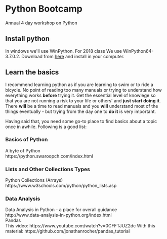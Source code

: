 # Python Bootcamp
Annual 4 day workshop on Python

## Install python
In windows we'll use WinPython. 
For 2018 class  We use WinPython64-3.7.0.2. Download from [here](https://sourceforge.net/projects/winpython/files/WinPython_3.7/3.7.0.2/WinPython64-3.7.0.2.exe/download) and install in your computer. 


## Learn the basics
I recommend learning python as if you are learning to swim or to ride a bicycle. No point of reading too many manuals or trying to understand how everything works **before** trying it. Get the essential level of knowlege so that you are not running a risk to your life or others' and **just start doing it**. There **will** be a time to read manuals and you **will** understand most of the things eventually - but trying from the day one to **do it** is very important.

Having said that, you need some go-to place to find basics about a topic once in awhile. Following is a good list: 

### Basics of Python
<dl>
    <dt>A byte of Python </dt> https://python.swaroopch.com/index.html
    <dt>
</dl>
    
### Lists and Other Collections Types
<dl>
    <dt> Python Collections (Arrays)</dt>   https://www.w3schools.com/python/python_lists.asp
    
### Data Analysis
<dl>
    <dt>Data Analysis in Python - a place for overall guidance </dt> http://www.data-analysis-in-python.org/index.html
    <dt> Pandas </dt> 
    This video:  https://www.youtube.com/watch?v=0CFFTJUZ2dc
    With this material: https://github.com/jonathanrocher/pandas_tutorial 
</dl>
